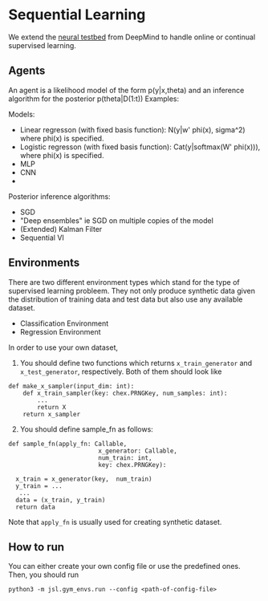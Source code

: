 # Sequential Learning

We extend the [neural testbed](https://github.com/deepmind/neural_testbed) from DeepMind to handle online or continual supervised learning. 
 

## Agents

An agent is a likelihood model of the form p(y|x,theta) and an inference algorithm for the posterior p(theta|D(1:t))
Examples:

Models:
- Linear regresson (with fixed basis function): N(y|w' phi(x), sigma^2) where phi(x) is specified.
- Logistic regresson (with fixed basis function): Cat(y|softmax(W' phi(x))),  where phi(x) is specified. 
- MLP
- CNN
-  
Posterior inference algorithms:

- SGD 
- "Deep ensembles" ie SGD on multiple copies of the model
- (Extended) Kalman Filter 
- Sequential VI

## Environments

There are two different environment types which stand for the type of supervised learning probleem. They not only produce synthetic data given the distribution of training data and test data but also use any available dataset.

- Classification Environment
- Regression Environment

In order to use your own dataset, 

1. You should define two functions which returns `x_train_generator` and  `x_test_generator`, respectively. Both of them should look like 

```
def make_x_sampler(input_dim: int):
    def x_train_sampler(key: chex.PRNGKey, num_samples: int):
        ...
        return X
    return x_sampler
```

2.  You should define sample_fn as follows:

```
def sample_fn(apply_fn: Callable,
                         x_generator: Callable,
                         num_train: int,
                         key: chex.PRNGKey):
                
  x_train = x_generator(key,  num_train)
  y_train = ...
   ...
  data = (x_train, y_train)
  return data
```
Note that `apply_fn` is usually used for creating synthetic dataset.

## How to run

You can either create your own config file or use the predefined ones. Then, you should run

```
python3 -m jsl.gym_envs.run --config <path-of-config-file>
```
